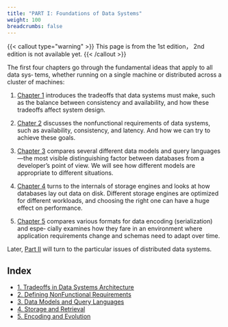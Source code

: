 ```yaml
---
title: "PART I: Foundations of Data Systems"
weight: 100
breadcrumbs: false
---
```


{{< callout type="warning" >}}
This page is from the 1st edition， 2nd edition is not available yet.
{{< /callout >}}

The first four chapters go through the fundamental ideas that apply to all data sys‐ tems, whether running on a single machine or distributed across a cluster of machines:

1. [Chapter 1](/en/ch1) introduces the tradeoffs that data systems must make, such as the balance between consistency and availability, and how these tradeoffs affect system design.

2. [Chater 2](/en/ch2) discusses the nonfunctional requirements of data systems, such as availability, consistency, and latency. And how we can try to achieve these goals.

3. [Chapter 3](/en/ch3) compares several different data models and query languages—the most visible distinguishing factor between databases from a developer’s point of view. We will see how different models are appropriate to different situations.

4. [Chapter 4](/en/ch4) turns to the internals of storage engines and looks at how databases lay out data on disk. Different storage engines are optimized for different workloads, and choosing the right one can have a huge effect on performance.

5. [Chapter 5](/en/ch5) compares various formats for data encoding (serialization) and espe‐ cially examines how they fare in an environment where application requirements change and schemas need to adapt over time.

Later, [Part II](/en/part-ii) will turn to the particular issues of distributed data systems.


## Index

- [1. Tradeoffs in Data Systems Architecture](/en/ch1)
- [2. Defining NonFunctional Requirements](/en/ch2)
- [3. Data Models and Query Languages](/en/ch3)
- [4. Storage and Retrieval](/en/ch4)
- [5. Encoding and Evolution](/en/ch5)



